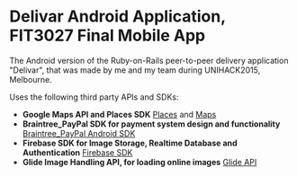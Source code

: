 # Delivar Android Application, FIT3027 Final Mobile App
The Android version of the Ruby-on-Rails peer-to-peer delivery application "Delivar", that was made by me and my team during UNIHACK2015, Melbourne.

Uses the following third party APIs and SDKs:
- **Google Maps API and Places SDK** <a href="https://developers.google.com/places/android-api/autocomplete">Places</a> and <a href="https://developers.google.com/maps/documentation/android-sdk/intro">Maps</a>
- **Braintree_PayPal SDK for payment system design and functionality** <a href="https://developers.braintreepayments.com/guides/paypal/overview/android/v2">Braintree_PayPal Android SDK</a>
- **Firebase SDK for Image Storage, Realtime Database and Authentication** <a href="https://firebase.google.com/">Firebase SDK</a>
- **Glide Image Handling API, for loading online images** <a href="bumptech.gitub.io/glide">Glide API</a>

